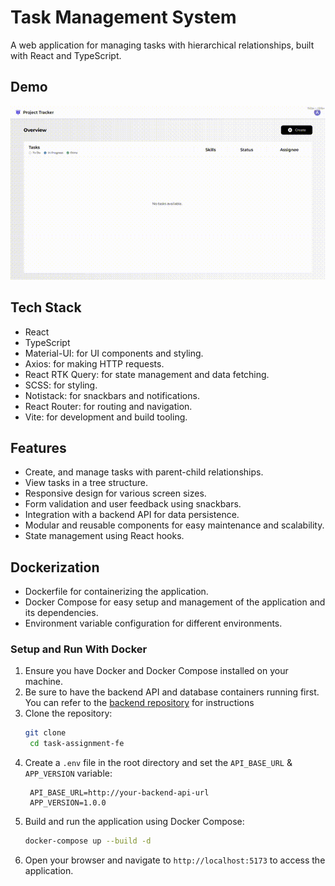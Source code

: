 # Task Management System
A web application for managing tasks with hierarchical relationships, built with React and TypeScript.

## Demo
![Demo](./demo.gif)

## Tech Stack
- React
- TypeScript
- Material-UI: for UI components and styling.
- Axios: for making HTTP requests.
- React RTK Query: for state management and data fetching.
- SCSS: for styling.
- Notistack: for snackbars and notifications.
- React Router: for routing and navigation.
- Vite: for development and build tooling.

## Features
- Create, and manage tasks with parent-child relationships.
- View tasks in a tree structure.
- Responsive design for various screen sizes.
- Form validation and user feedback using snackbars.
- Integration with a backend API for data persistence.
- Modular and reusable components for easy maintenance and scalability.
- State management using React hooks.

## Dockerization
- Dockerfile for containerizing the application.
- Docker Compose for easy setup and management of the application and its dependencies.
- Environment variable configuration for different environments.

 ### Setup and Run With Docker
1. Ensure you have Docker and Docker Compose installed on your machine.
2. Be sure to have the backend API and database containers running first. You can refer to the [backend repository](https://github.com/LCC234/task-assignment-be) for instructions
3. Clone the repository:
   ```bash
   git clone
    cd task-assignment-fe
    ```
4. Create a `.env` file in the root directory and set the `API_BASE_URL` & `APP_VERSION` variable:
   ```env
    API_BASE_URL=http://your-backend-api-url
    APP_VERSION=1.0.0
    ```
5. Build and run the application using Docker Compose:
    ```bash
    docker-compose up --build -d
    ```
6. Open your browser and navigate to `http://localhost:5173` to access the application.

